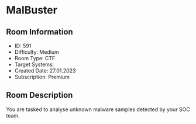 ﻿# MalBuster

## Room Information
- ID: 591
- Difficulty: Medium
- Room Type: CTF
- Target Systems: 
- Created Date: 27.01.2023
- Subscription: Premium

## Room Description
You are tasked to analyse unknown malware samples detected by your SOC team.
